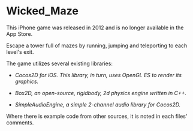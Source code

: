 # Wicked_Maze

This iPhone game was released in 2012 and is no longer available in the App Store. 

Escape a tower full of mazes by running, jumping and teleporting to each level's exit.

The game utilizes several existing libraries:

* *Cocos2D for iOS. This library, in turn, uses OpenGL ES to render its graphics.*

* *Box2D, an open-source, rigidbody, 2d physics engine written in C++.*

* *SimpleAudioEngine, a simple 2-channel audio library for Cocos2D.*

Where there is example code from other sources, it is noted in each files' comments.

